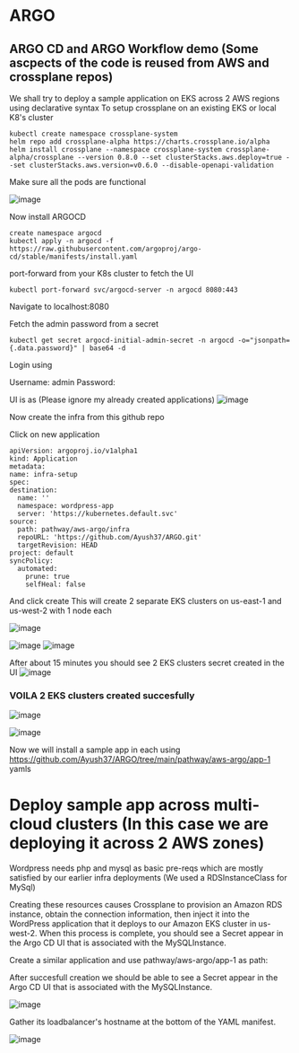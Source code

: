 # ARGO
## ARGO CD and ARGO Workflow demo (Some ascpects of the code is reused from AWS and crossplane repos)

We shall try to deploy a sample application on EKS across 2 AWS regions using declarative syntax
To setup crossplane on an existing EKS or local K8's cluster

 ``` 
kubectl create namespace crossplane-system
helm repo add crossplane-alpha https://charts.crossplane.io/alpha
helm install crossplane --namespace crossplane-system crossplane-alpha/crossplane --version 0.8.0 --set clusterStacks.aws.deploy=true --set clusterStacks.aws.version=v0.6.0 --disable-openapi-validation 

```
Make sure all the pods are functional

![image](https://user-images.githubusercontent.com/19201225/128902058-d5ff708d-bb6a-480b-a108-e6bdecba839b.png)

Now install ARGOCD

```
create namespace argocd
kubectl apply -n argocd -f https://raw.githubusercontent.com/argoproj/argo-cd/stable/manifests/install.yaml

```
port-forward from your K8s cluster to fetch the UI

```
kubectl port-forward svc/argocd-server -n argocd 8080:443

```
Navigate to localhost:8080

Fetch the admin password from a secret

```
kubectl get secret argocd-initial-admin-secret -n argocd -o="jsonpath={.data.password}" | base64 -d
```
Login using

Username: admin
Password: <password>

  UI is as (Please ignore my already created applications)
  ![image](https://user-images.githubusercontent.com/19201225/128902483-4ecc8dba-e531-4672-87df-9d6f2f41f8ec.png)

  Now create the infra from this github repo
  
  Click on new application
  
  ```
  apiVersion: argoproj.io/v1alpha1
kind: Application
metadata:
  name: infra-setup
spec:
  destination:
    name: ''
    namespace: wordpress-app
    server: 'https://kubernetes.default.svc'
  source:
    path: pathway/aws-argo/infra
    repoURL: 'https://github.com/Ayush37/ARGO.git'
    targetRevision: HEAD
  project: default
  syncPolicy:
    automated:
      prune: true
      selfHeal: false

 ```
 And click create
  This will create 2 separate EKS clusters on us-east-1 and us-west-2 with 1 node each
  
 ![image](https://user-images.githubusercontent.com/19201225/128902980-a0a25a68-bf3e-49c5-9fc5-8fa0e0d28cf3.png)

  ![image](https://user-images.githubusercontent.com/19201225/128903003-26e775c6-3223-42eb-8d6f-950fe2fc0780.png)
  ![image](https://user-images.githubusercontent.com/19201225/128903042-554bae48-34a0-4b2a-895f-85b734ee220e.png)

  
  After about 15 minutes you should see 2 EKS clusters secret created in the UI
  ![image](https://user-images.githubusercontent.com/19201225/128903126-28c25b22-7899-452f-8d69-d51ed5034943.png)

  ### VOILA 2 EKS clusters created succesfully
  
  ![image](https://user-images.githubusercontent.com/19201225/128903251-6d1774d8-3322-4131-a262-04f1ae69459c.png)

  ![image](https://user-images.githubusercontent.com/19201225/128903277-8fd0348e-08b6-4460-851f-afc48c2c956b.png)

 Now we will install a sample app in each using https://github.com/Ayush37/ARGO/tree/main/pathway/aws-argo/app-1 yamls
 
  
# Deploy sample app across multi-cloud clusters (In this case we are deploying it across 2 AWS zones)

 Wordpress needs php and mysql as basic pre-reqs which are mostly satisfied by our earlier infra deployments (We used a RDSInstanceClass for MySql)
 
Creating these resources causes Crossplane to provision an Amazon RDS instance, obtain the connection information, then inject it into the WordPress application 
that it deploys to our Amazon EKS cluster in us-west-2. 
When this process is complete, you should see a Secret appear in the Argo CD UI that is associated with the MySQLInstance.

Create a similar application and use pathway/aws-argo/app-1 as path:
 
After succesfull creation we should be able to see a Secret appear in the Argo CD UI that is associated with the MySQLInstance.
 
 ![image](https://user-images.githubusercontent.com/19201225/128952607-6002ac06-4795-4353-9862-9ad393590be4.png)

 
Gather its loadbalancer's hostname at the bottom of the YAML manifest.
 
 ![image](https://user-images.githubusercontent.com/19201225/128952588-0082a409-9191-4882-b199-975e970b15e9.png)



